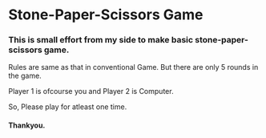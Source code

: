 # Stone-Paper-Scissors Game

### This is small effort from my side to make basic stone-paper-scissors game.

Rules are same as that in conventional Game. But there are only 5 rounds in the game.

Player 1 is ofcourse you and Player 2 is Computer.

So, Please play for atleast one time.

#### Thankyou.
